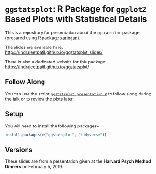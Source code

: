# `ggstatsplot`: R Package for `ggplot2` Based Plots with Statistical Details

This is a repository for presentation about the `ggstatsplot` package (prepared
using R package [xaringan](https://github.com/yihui/xaringan)).

The slides are available here:<br>
https://indrajeetpatil.github.io/ggstatsplot_slides/

There is also a dedicated website for this package:<br>
https://indrajeetpatil.github.io/ggstatsplot/

## Follow Along

You can use the script [`ggstatsplot_presentation.R`](https://github.com/IndrajeetPatil/ggstatsplot_slides/blob/master/docs/slides/ggstatsplot_presentation.R) to follow
along during the talk or to review the plots later.

## Setup

You will need to install the following packages-

```r
install.packages(c("ggstatsplot", "tidyverse"))
```

## Versions

These slides are from a presentation given at the **Harvard Psych Method Dinners** 
on February 5, 2019.

